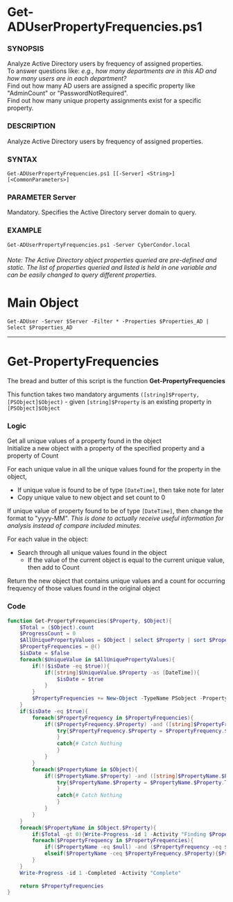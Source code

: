 # Get-ADUserPropertyFrequencies.ps1
### SYNOPSIS
Analyze Active Directory users by frequency of assigned properties.<br>
To answer questions like: *e.g., how many departments are in this AD and how many users are in each department?*<br>
Find out how many AD users are assigned a specific property like "AdminCount" or "PasswordNotRequired".<br>
Find out how many unique property assignments exist for a specific property.<br>

### DESCRIPTION
Analyze Active Directory users by frequency of assigned properties.
### SYNTAX
```Get-ADUserPropertyFrequencies.ps1 [[-Server] <String>] [<CommonParameters>]```
### PARAMETER Server
Mandatory. Specifies the Active Directory server domain to query.
### EXAMPLE
 ```Get-ADUserPropertyFrequencies.ps1 -Server CyberCondor.local```

###### Note: The Active Directory object properties queried are pre-defined and static. The list of properties queried and listed is held in one variable and can be easily changed to query different properties.

# Main Object
```Get-ADUser -Server $Server -Filter * -Properties $Properties_AD | Select $Properties_AD```

---
# **Get-PropertyFrequencies**
The bread and butter of this script is the function **Get-PropertyFrequencies**

This function takes two mandatory arguments ```([string]$Property, [PSObject]$Object)``` - given ```[string]$Property``` is an existing property in ```[PSObject]$Object```

### Logic
Get all unique values of a property found in the object<br>
Initialize a new object with a property of the specified property and a property of Count

For each unique value in all the unique values found for the property in the object,
- If unique value is found to be of type ```[DateTime]```, then take note for later
- Copy unique value to new object and set count to 0

If unique value of property found to be of type ```[DateTime]```, then change the format to "yyyy-MM". *This is done to actually receive useful information for analysis instead of compare included minutes.*

For each value in the object:
- Search through all unique values found in the object
	- If the value of the current object is equal to the current unique value, then add to Count

Return the new object that contains unique values and a count for occurring frequency of those values found in the original object

### Code

```PowerShell
function Get-PropertyFrequencies($Property, $Object){
    $Total = ($Object).count
    $ProgressCount = 0
    $AllUniquePropertyValues = $Object | select $Property | sort $Property | unique -AsString # Get All Uniques
    $PropertyFrequencies = @()                                                                # Init empty Object
    $isDate = $false                                                                                                                                                          
    foreach($UniqueValue in $AllUniquePropertyValues){
        if(!($isDate -eq $true)){
            if([string]$UniqueValue.$Property -as [DateTime]){
                $isDate = $true
            }
        }
        $PropertyFrequencies += New-Object -TypeName PSobject -Property @{$Property=$($UniqueValue.$Property);Count=0} # Copy Uniques to Object Array and Init Count as 0
    }
    if($isDate -eq $true){
        foreach($PropertyFrequency in $PropertyFrequencies){
            if(($PropertyFrequency.$Property) -and ([string]$PropertyFrequency.$Property -as [DateTime])){
                try{$PropertyFrequency.$Property = $PropertyFrequency.$Property.ToString("yyyy-MM")
                }
                catch{# Catch Nothing
                }
            }
        }
        foreach($PropertyName in $Object){
            if(($PropertyName.$Property) -and ([string]$PropertyName.$Property -as [DateTime])){
                try{$PropertyName.$Property = $PropertyName.$Property.ToString("yyyy-MM")
                }
                catch{# Catch Nothing
                }
            }
        }
    }
    foreach($PropertyName in $Object.$Property){                                                            # For each value in Object
        if($Total -gt 0){Write-Progress -id 1 -Activity "Finding $Property Frequencies -> ( $([int]$ProgressCount) / $Total )" -Status "$(($ProgressCount++/$Total).ToString("P")) Complete"}
        foreach($PropertyFrequency in $PropertyFrequencies){                                                # Search through all existing Property values
            if(($PropertyName -eq $null) -and ($PropertyFrequency -eq $null)){$PropertyFrequency.Count++}   # If Property value is NULL, then add to count - still want to track this
            elseif($PropertyName -ceq $PropertyFrequency.$Property){$PropertyFrequency.Count++}             # Else If Property value is current value, then add to count
        }
    }
    Write-Progress -id 1 -Completed -Activity "Complete"
    
    return $PropertyFrequencies
}
```
